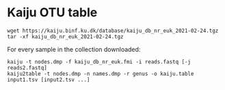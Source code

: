 # Kaiju OTU table

    wget https://kaiju.binf.ku.dk/database/kaiju_db_nr_euk_2021-02-24.tgz
    tar -xf kaiju_db_nr_euk_2021-02-24.tgz

For every sample in the collection downloaded:

    kaiju -t nodes.dmp -f kaiju_db_nr_euk.fmi -i reads.fastq [-j reads2.fastq]
    kaiju2table -t nodes.dmp -n names.dmp -r genus -o kaiju.table input1.tsv [input2.tsv ...]
    
